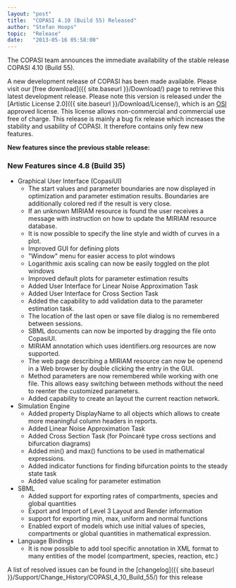 ```yaml
---
layout: "post"
title:  "COPASI 4.10 (Build 55) Released"
author: "Stefan Hoops"
topic:  "Release"
date:   "2013-05-16 05:58:00"
---
```


The COPASI team announces the immediate availability of the stable
release COPASI 4.10 (Build 55).

A new development release of COPASI has been made available. Please
visit our [free download]({{ site.baseurl }}/Download/)
page to retrieve this latest development release. Please
note this version is released under the 
[Artistic License 2.0]({{ site.baseurl }}/Download/License/), 
which is an [OSI](http://www.opensource.org/) approved license. This
license allows non-commercial and commercial use free of charge. This
release is mainly a bug fix release which increases the stability and
usability of COPASI. It therefore contains only few new features. 

__New features since the previous stable release:__

### New Features since 4.8 (Build 35)

* Graphical User Interface (CopasiUI)
  * The start values and parameter boundaries are now displayed in
    optimization and parameter estimation results. Boundaries are
    additionally colored red if the result is very close.
  * If an unknown MIRIAM resource is found the user receives a message
    with instruction on how to update the MIRIAM resource database.
  * It is now possible to specify the line style and width of curves in a plot.
  * Improved GUI for defining plots
  * "Window" menu for easier access to plot windows
  * Logarithmic axis scaling can now be easily toggled on the plot windows
  * Improved default plots for parameter estimation results
  * Added User Interface for Linear Noise Approximation Task
  * Added User Interface for Cross Section Task 
  * Added the capability to add validation data to the parameter estimation task. 
  * The location of the last open or save file dialog is no remembered between sessions.
  * SBML documents can now be imported by dragging the file onto CopasiUI. 
  * MIRIAM annotation which uses identifiers.org resources are now supported.
  * The web page describing a MIRIAM resource can now be openend in a
    Web browser by double clicking the entry in the GUI. 
  * Method parameters are now remembered while working with one
    file. This allows easy switching between methods without the need
    to reenter the customized parameters.
  * Added capability to create an layout the current reaction network.
* Simulation Engine
  * Added property DisplayName to all objects which allows to create more meaningful column headers in reports.
  * Added Linear Noise Approximation Task
  * Added Cross Section Task (for Poincaré type cross sections and bifurcation diagrams)
  * Added min() and max() functions to be used in mathematical expressions.
  * Added indicator functions for finding bifurcation points to the steady state task
  * Added value scaling for parameter estimation
* SBML
  * Added support for exporting rates of compartments, species and global quantities
  * Export and Import of Level 3 Layout and Render information
  * support for exporting min, max, uniform and normal functions
  * Enabled export of models which use initial values of species,
    compartments or global quantities in mathematical expression.
* Language Bindings
  * It is now possible to add tool specific annotation in XML format
    to many entities of the model (compartment, species, reaction,
    etc.)


A list of resolved issues can be found in the
[changelog]({{ site.baseurl }}/Support/Change_History/COPASI_4_10_Build_55/)
for this release


